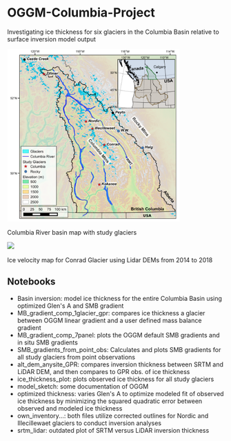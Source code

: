 # OGGM-Columbia-Project
Investigating ice thickness for six glaciers in the Columbia Basin relative to surface inversion model output

<img src="images/CBT _ice_thick_cc.png" width="400">

Columbia River basin map with study glaciers

<img src="images/conrad_all_14f_18s_vel_less_5m_spm2.png" width="400">

Ice velocity map for Conrad Glacier using Lidar DEMs from 2014 to 2018 

## Notebooks

- Basin inversion: model ice thickness for the entire Columbia Basin using optimized Glen's A and SMB gradient
- MB_gradient_comp_1glacier_gpr: compares ice thickness a glacier between OGGM linear gradient and a user defined mass balance gradient
- MB_gradient_comp_7panel: plots the OGGM default SMB gradients and in situ SMB gradients
- SMB_gradients_from_point_obs: Calculates and plots SMB gradients for all study glaciers from point observations
- alt_dem_anysite_GPR: compares inversion thickness between SRTM and LiDAR DEM, and then compares to GPR obs. of ice thickness
- ice_thickness_plot: plots observed ice thickness for all study glaciers
- model_sketch: some documentation of OGGM
- optimized thickness: varies Glen's A to optimize modeled fit of observed ice thickness by minimizing the squared quadratic error  between observed and modeled ice thickness
- own_inventory...: both files utilize corrected outlines for Nordic and Illecillewaet glaciers to conduct inversion analyses
- srtm_lidar: outdated plot of SRTM versus LiDAR inversion thickness



